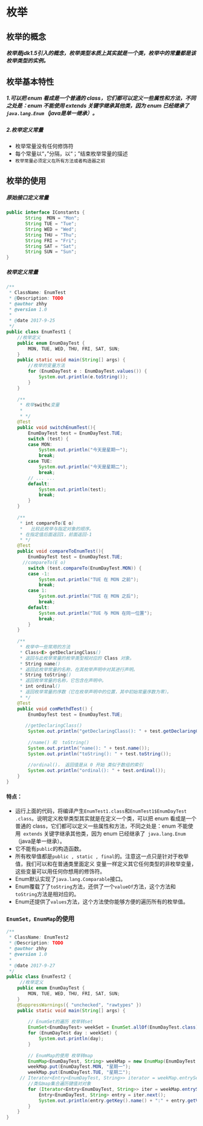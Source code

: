 # 枚举
## 枚举的概念
##### 枚举是jdk1.5引入的概念，枚举类型本质上其实就是一个类，枚举中的常量都是该枚举类型的实例。

## 枚举基本特性
##### 1.可以把 enum 看成是一个普通的 class，它们都可以定义一些属性和方法，不同之处是：enum 不能使用 extends 关键字继承其他类，因为 enum 已经继承了` java.lang.Enum`（java是单一继承）。
##### 2.枚举定义常量
-  枚举常量没有任何修饰符
- 每个常量以“，”分隔，以“；”结束枚举常量的描述
-  `枚举常量必须定义在所有方法或者构造器之前`
## 枚举的使用
##### 原始接口定义常量
```java
public interface IConstants {
       String  MON = "Mon";
       String TUE = "Tue";
       String WED = "Wed";
       String THU = "Thu";
       String FRI = "Fri";
       String SAT = "Sat";
       String SUN = "Sun";
}
```
##### 枚举定义常量
```java
/**
 * ClassName: EnumTest 
 * @Description: TODO
 * @author zhhy
 * @version 1.0
 *
 * @date 2017-9-25
 */
public class EnumTest1 {
    //枚举定义
    public enum EnumDayTest {
        MON, TUE, WED, THU, FRI, SAT, SUN;
    }
    public static void main(String[] args) {
        //枚举的变量方法
        for (EnumDayTest e : EnumDayTest.values()) {
            System.out.println(e.toString());
        }
    }
    
    /**
     * 枚举swithc变量
     * 
     * */
    @Test
    public void switchEnumTest(){
        EnumDayTest test = EnumDayTest.TUE;
        switch (test) {
        case MON:
            System.out.println("今天是星期一");
            break;
        case TUE:
            System.out.println("今天是星期二");
            break;
        // ... ...
        default:
            System.out.println(test);
            break;
        }
    }
    
    /**
     * int compareTo(E o) 
     *   比较此枚举与指定对象的顺序。
     * 在指定值后面返回1，前面返回-1
     * */
    @Test
    public void compareToEnumTest(){
        EnumDayTest test = EnumDayTest.TUE;
      //compareTo(E o)
        switch (test.compareTo(EnumDayTest.MON)) {
        case -1:
            System.out.println("TUE 在 MON 之前");
            break;
        case 1:
            System.out.println("TUE 在 MON 之后");
            break;
        default:
            System.out.println("TUE 与 MON 在同一位置");
            break;
        }
    }
    
    /**
     * 枚举中一些常用的方法
     * Class<E> getDeclaringClass() 
     * 返回与此枚举常量的枚举类型相对应的 Class 对象。
     * String name() 
     * 返回此枚举常量的名称，在其枚举声明中对其进行声明。
     * String toString()
     * 返回枚举常量的名称，它包含在声明中。
     * int ordinal() 
     * 返回枚举常量的序数（它在枚举声明中的位置，其中初始常量序数为零）。
     * */
    @Test
    public void comMethdTest() {
        EnumDayTest test = EnumDayTest.TUE;
        
       //getDeclaringClass()
        System.out.println("getDeclaringClass(): " + test.getDeclaringClass().getName());
         
        //name() 和  toString()
        System.out.println("name(): " + test.name());
        System.out.println("toString(): " + test.toString());
         
        //ordinal()， 返回值是从 0 开始 类似于数组的索引
        System.out.println("ordinal(): " + test.ordinal());
    }    
}
```
#### 特点：
- 运行上面的代码，将编译产生`EnumTest1.class`和`EnumTest1$EnumDayTest .class`。说明定义枚举类型其实就是在定义一个类，可以把 enum 看成是一个普通的 class，它们都可以定义一些属性和方法，不同之处是：enum 不能使用` extends` 关键字继承其他类，因为 enum 已经继承了` java.lang.Enum`（java是单一继承）。
- 它不能有`public`的构造函数。
- 所有枚举值都是`public , static , final`的。注意这一点只是针对于枚举值，我们可以和在普通类里面定义 变量一样定义其它任何类型的非枚举变量，这些变量可以用任何你想用的修饰符。
- Enum默认实现了`java.lang.Comparable`接口。 
- Enum覆载了了`toString`方法，还供了一个`valueOf`方法，这个方法和`toString`方法是相对应的。
- Enum还提供了`values`方法，这个方法使你能够方便的遍历所有的枚举值。
### `EnumSet，EnumMap`的使用
```java
/**
 * ClassName: EnumTest2 
 * @Description: TODO
 * @author zhhy
 * @version 1.0
 *
 * @date 2017-9-27
 */
public class EnumTest2 {
 	 //枚举定义
    public enum EnumDayTest {
        MON, TUE, WED, THU, FRI, SAT, SUN;
    }
    @SuppressWarnings({ "unchecked", "rawtypes" })
    public static void main(String[] args) {
        
        // EnumSet的遍历 枚举转set
        EnumSet<EnumDayTest> weekSet = EnumSet.allOf(EnumDayTest.class);
        for (EnumDayTest day : weekSet) {
            System.out.println(day);
        }
 
        // EnumMap的使用 枚举转map
        EnumMap<EnumDayTest, String> weekMap = new EnumMap(EnumDayTest.class);
        weekMap.put(EnumDayTest.MON, "星期一");
        weekMap.put(EnumDayTest.TUE, "星期二");
     // Iterator<Entry<EnumDayTest, String>> iterator = weekMap.entrySet().iterator();
        //类似map集合遍历键值对对象
        for (Iterator<Entry<EnumDayTest, String>> iter = weekMap.entrySet().iterator(); iter.hasNext();) {
            Entry<EnumDayTest, String> entry = iter.next();
            System.out.println(entry.getKey().name() + ":" + entry.getValue());
        }
    }
}

```
